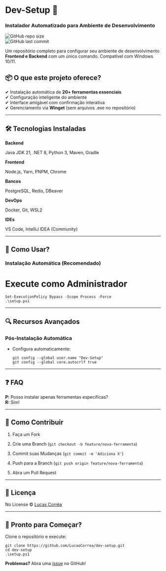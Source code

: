# **Dev-Setup**  🚀

### **Instalador Automatizado para Ambiente de Desenvolvimento**

![GitHub repo size](https://img.shields.io/github/repo-size/LucaoCorrea/dev-setup?style=flat-square)  
![GitHub last commit](https://img.shields.io/github/last-commit/LucaoCorrea/dev-setup?style=flat-square)

Um repositório completo para configurar seu ambiente de desenvolvimento  **Frontend e Backend**  com um único comando. Compatível com Windows 10/11.

## 📦  **O que este projeto oferece?**

✔ Instalação automática de  **20+ ferramentas essenciais**  
✔ Configuração inteligente do ambiente  
✔ Interface amigável com confirmação interativa  
✔ Gerenciamento via  **Winget**  (sem arquivos .exe no repositório)

----------

## 🛠️  **Tecnologias Instaladas**

**Backend**

Java JDK 21, .NET 8, Python 3, Maven, Gradle

**Frontend**

Node.js, Yarn, PNPM, Chrome

**Bancos**

PostgreSQL, Redis, DBeaver

**DevOps**

Docker, Git, WSL2

**IDEs**

VS Code, IntelliJ IDEA (Community)

----------

## 🚀  **Como Usar?**

### **Instalação Automática (Recomendado)**


# Execute como Administrador

    Set-ExecutionPolicy Bypass -Scope Process -Force
    .\setup.ps1
----------

## 🔍  **Recursos Avançados**


### **Pós-Instalação Automática**

-   Configura automaticamente:
    
	    git config --global user.name "Dev-Setup"
	    git config --global core.autocrlf true
 

----------

## ❓  **FAQ**

**P:**  Posso instalar apenas ferramentas específicas?  
**R:**  Sim! 

----------

## 🤝  **Como Contribuir**

1.  Faça um Fork
    
2.  Crie uma Branch (`git checkout -b feature/nova-ferramenta`)
    
3.  Commit suas Mudanças (`git commit -m 'Adiciona X'`)
    
4.  Push para a Branch (`git push origin feature/nova-ferramenta`)
    
5.  Abra um Pull Request
    

----------

## 📜  **Licença**

No License ©  [Lucas Corrêa](https://github.com/LucaoCorrea)

----------

## 🎉  **Pronto para Começar?**

Clone o repositório e execute:

    git clone https://github.com/LucaoCorrea/dev-setup.git
    cd dev-setup
    .\setup.ps1

**Problemas?**  Abra uma  [issue](https://github.com/LucaoCorrea/dev-setup/issues)  no GitHub!